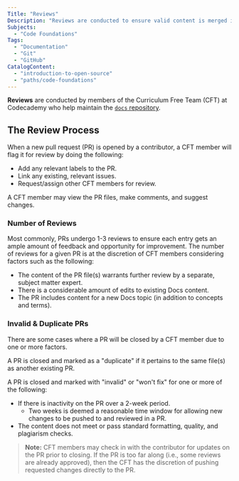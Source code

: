 ```yaml
---
Title: "Reviews"
Description: "Reviews are conducted to ensure valid content is merged into the Docs repository."
Subjects:
  - "Code Foundations"
Tags:
  - "Documentation"
  - "Git"
  - "GitHub"
CatalogContent:
  - "introduction-to-open-source"
  - "paths/code-foundations"
---
```


**Reviews** are conducted by members of the Curriculum Free Team (CFT) at Codecademy who help maintain the [`docs` repository](https://www.codecademy.com/resources/docs/docs-community/docs-repository).

## The Review Process

When a new pull request (PR) is opened by a contributor, a CFT member will flag it for review by doing the following:

- Add any relevant labels to the PR.
- Link any existing, relevant issues.
- Request/assign other CFT members for review.

A CFT member may view the PR files, make comments, and suggest changes.

### Number of Reviews

Most commonly, PRs undergo 1-3 reviews to ensure each entry gets an ample amount of feedback and opportunity for improvement. The number of reviews for a given PR is at the discretion of CFT members considering factors such as the following:

- The content of the PR file(s) warrants further review by a separate, subject matter expert.
- There is a considerable amount of edits to existing Docs content.
- The PR includes content for a new Docs topic (in addition to concepts and terms).

### Invalid & Duplicate PRs

There are some cases where a PR will be closed by a CFT member due to one or more factors.

A PR is closed and marked as a "duplicate" if it pertains to the same file(s) as another existing PR.

A PR is closed and marked with "invalid" or "won't fix" for one or more of the following:

- If there is inactivity on the PR over a 2-week period.
  - Two weeks is deemed a reasonable time window for allowing new changes to be pushed to and reviewed in a PR.
- The content does not meet or pass standard formatting, quality, and plagiarism checks.

> **Note:** CFT members may check in with the contributor for updates on the PR prior to closing. If the PR is too far along (i.e., some reviews are already approved), then the CFT has the discretion of pushing requested changes directly to the PR.
